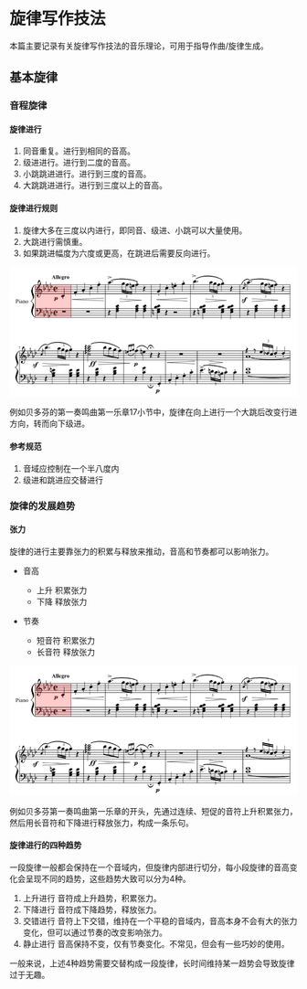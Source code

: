 # 旋律写作技法

本篇主要记录有关旋律写作技法的音乐理论，可用于指导作曲/旋律生成。

## 基本旋律

### 音程旋律

#### 旋律进行

1. 同音重复。进行到相同的音高。
2. 级进进行。进行到二度的音高。
3. 小跳跳进进行。进行到三度的音高。
4. 大跳跳进进行。进行到三度以上的音高。

#### 旋律进行规则

1. 旋律大多在三度以内进行，即同音、级进、小跳可以大量使用。
2. 大跳进行需慎重。
3. 如果跳进幅度为六度或更高，在跳进后需要反向进行。

![跳进](imgs/image.png)

例如贝多芬的第一奏鸣曲第一乐章17小节中，旋律在向上进行一个大跳后改变行进方向，转而向下级进。

#### 参考规范

1. 音域应控制在一个半八度内
2. 级进和跳进应交替进行

### 旋律的发展趋势

#### 张力

旋律的进行主要靠张力的积累与释放来推动，音高和节奏都可以影响张力。

* 音高
  + 上升 积累张力
  + 下降 释放张力
  
* 节奏
  + 短音符 积累张力
  + 长音符 释放张力

![上升下降](imgs/贝Sonate1-1开头.png)

例如贝多芬第一奏鸣曲第一乐章的开头，先通过连续、短促的音符上升积累张力，然后用长音符和下降进行释放张力，构成一条乐句。

#### 旋律进行的四种趋势
一段旋律一般都会保持在一个音域内，但旋律内部进行切分，每小段旋律的音高变化会呈现不同的趋势，这些趋势大致可以分为4种。

1. 上升进行 音符成上升趋势，积累张力。
2. 下降进行 音符成下降趋势，释放张力。
3. 交错进行 音符上下交错，维持在一个平稳的音域内，音高本身不会有大的张力变化，但可以通过节奏的改变影响张力。
4. 静止进行 音高保持不变，仅有节奏变化。不常见，但会有一些巧妙的使用。

一般来说，上述4种趋势需要交替构成一段旋律，长时间维持某一趋势会导致旋律过于无趣。
